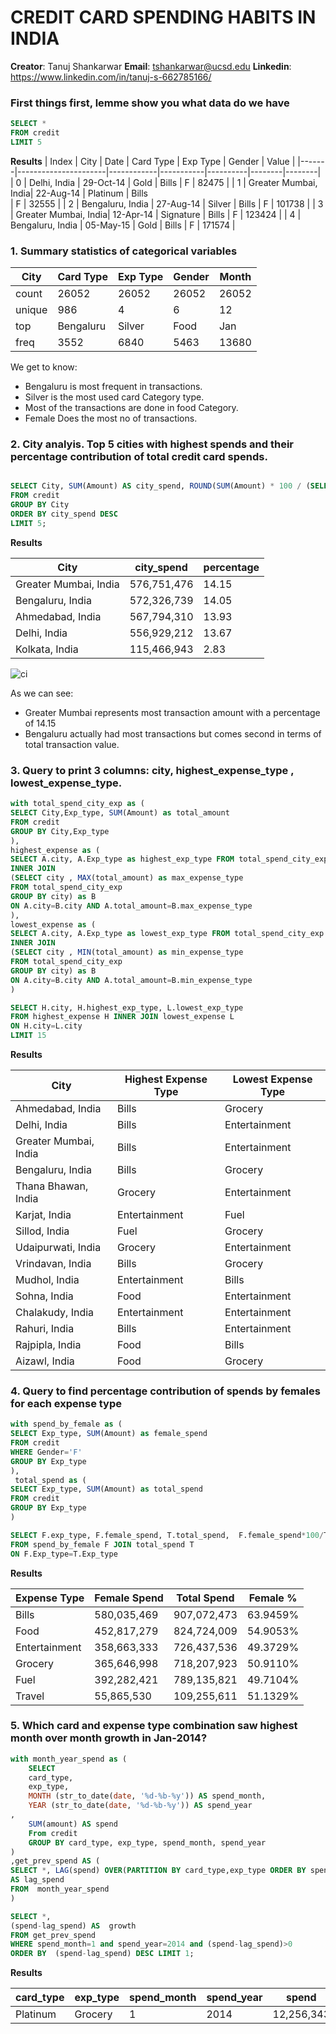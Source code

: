 # CREDIT CARD SPENDING HABITS IN INDIA

**Creator**: Tanuj Shankarwar
**Email**: tshankarwar@ucsd.edu
**Linkedin**: https://www.linkedin.com/in/tanuj-s-662785166/

### First things first, lemme show you what data do we have 

````sql
SELECT *
FROM credit
LIMIT 5
````

**Results**
| Index | City                 | Date       | Card Type | Exp Type | Gender | Value  |
|-------|----------------------|------------|-----------|----------|--------|--------|
| 0     | Delhi, India         | 29-Oct-14  | Gold      | Bills    | F      | 82475  |
| 1     | Greater Mumbai, India| 22-Aug-14  | Platinum  | Bills   
| F      | 32555  |
| 2     | Bengaluru, India     | 27-Aug-14  | Silver    | Bills    | F      | 101738 |
| 3     | Greater Mumbai, India| 12-Apr-14  | Signature | Bills    | F      | 123424 |
| 4     | Bengaluru, India     | 05-May-15  | Gold      | Bills    | F      | 171574 |


### 1. Summary statistics of categorical variables 


| City      | Card Type | Exp Type | Gender | Month |
|-----------|-----------|----------|--------|-------|
| count     | 26052     | 26052    | 26052  | 26052 |
| unique    | 986       | 4        | 6      | 12    |
| top       | Bengaluru | Silver   | Food   | Jan   |
| freq      | 3552      | 6840     | 5463   | 13680 |


We get to know:
- Bengaluru is most frequent in transactions.
- Silver is the most used card Category type.
- Most of the transactions are done in food Category.
- Female Does the most no of transactions.


### 2. City analyis. Top 5 cities with highest spends and their percentage contribution of total credit card spends.

````sql

SELECT City, SUM(Amount) AS city_spend, ROUND(SUM(Amount) * 100 / (SELECT SUM(Amount) FROM credit),2) AS percentage
FROM credit
GROUP BY City
ORDER BY city_spend DESC
LIMIT 5;
````


**Results**

| City                  | city_spend  | percentage |
|-----------------------|-------------|------------|
| Greater Mumbai, India | 576,751,476 | 14.15      |
| Bengaluru, India      | 572,326,739 | 14.05      |
| Ahmedabad, India      | 567,794,310 | 13.93      |
| Delhi, India          | 556,929,212 | 13.67      |
| Kolkata, India        | 115,466,943 | 2.83       |

![ci](https://github.com/tanuj312001/ChicagoCrime-SQL-analysis/assets/60888384/2a474a67-19e0-48d0-84f9-681add465b39)

As we can see:
- Greater Mumbai represents most transaction amount with a percentage of 14.15
- Bengaluru actually had most transactions but comes second in terms of total transaction value.



### 3. Query to print 3 columns: city, highest_expense_type , lowest_expense_type.

````sql
with total_spend_city_exp as (
SELECT City,Exp_type, SUM(Amount) as total_amount
FROM credit
GROUP BY City,Exp_type
),
highest_expense as (
SELECT A.city, A.Exp_type as highest_exp_type FROM total_spend_city_exp AS A 
INNER JOIN
(SELECT city , MAX(total_amount) as max_expense_type
FROM total_spend_city_exp
GROUP BY city) as B 
ON A.city=B.city AND A.total_amount=B.max_expense_type
),
lowest_expense as (
SELECT A.city, A.Exp_type as lowest_exp_type FROM total_spend_city_exp AS A 
INNER JOIN
(SELECT city , MIN(total_amount) as min_expense_type
FROM total_spend_city_exp
GROUP BY city) as B 
ON A.city=B.city AND A.total_amount=B.min_expense_type
)

SELECT H.city, H.highest_exp_type, L.lowest_exp_type
FROM highest_expense H INNER JOIN lowest_expense L
ON H.city=L.city 
LIMIT 15
````
**Results**

| City                  | Highest Expense Type | Lowest Expense Type |
| --------------------- | -------------------- | ------------------- |
| Ahmedabad, India      | Bills                | Grocery             |
| Delhi, India          | Bills                | Entertainment       |
| Greater Mumbai, India | Bills                | Entertainment       |
| Bengaluru, India      | Bills                | Grocery             |
| Thana Bhawan, India   | Grocery              | Entertainment       |
| Karjat, India         | Entertainment        | Fuel                |
| Sillod, India         | Fuel                 | Grocery             |
| Udaipurwati, India    | Grocery              | Entertainment       |
| Vrindavan, India      | Bills                | Grocery             |
| Mudhol, India         | Entertainment        | Bills               |
| Sohna, India          | Food                 | Entertainment       |
| Chalakudy, India      | Entertainment        | Entertainment       |
| Rahuri, India         | Bills                | Entertainment       |
| Rajpipla, India       | Food                 | Bills               |
| Aizawl, India         | Food                 | Grocery             |



### 4. Query to find percentage contribution of spends by females for each expense type

````sql
with spend_by_female as (
SELECT Exp_type, SUM(Amount) as female_spend
FROM credit
WHERE Gender='F'
GROUP BY Exp_type
),
 total_spend as (
SELECT Exp_type, SUM(Amount) as total_spend
FROM credit
GROUP BY Exp_type
)

SELECT F.exp_type, F.female_spend, T.total_spend,  F.female_spend*100/T.total_spend as female_pct
FROM spend_by_female F JOIN total_spend T
ON F.Exp_type=T.Exp_type

````

**Results**

| Expense Type    | Female Spend   | Total Spend    | Female %       |
| --------------- | -------------- | -------------- | -------------- |
| Bills           | 580,035,469    | 907,072,473    | 63.9459%       |
| Food            | 452,817,279    | 824,724,009    | 54.9053%       |
| Entertainment   | 358,663,333    | 726,437,536    | 49.3729%       |
| Grocery         | 365,646,998    | 718,207,923    | 50.9110%       |
| Fuel            | 392,282,421    | 789,135,821    | 49.7104%       |
| Travel          | 55,865,530     | 109,255,611    | 51.1329%       |


### 5. Which card and expense type combination saw highest month over month growth in Jan-2014?

````sql
with month_year_spend as (
	SELECT  
	card_type, 
	exp_type, 
	MONTH (str_to_date(date, '%d-%b-%y')) AS spend_month, 
	YEAR (str_to_date(date, '%d-%b-%y')) AS spend_year
,
	SUM(amount) AS spend
	From credit
	GROUP BY card_type, exp_type, spend_month, spend_year
)	
,get_prev_spend AS (
SELECT *, LAG(spend) OVER(PARTITION BY card_type,exp_type ORDER BY spend_year,spend_month) 
AS lag_spend
FROM  month_year_spend
)

SELECT *,
(spend-lag_spend) AS  growth
FROM get_prev_spend
WHERE spend_month=1 and spend_year=2014 and (spend-lag_spend)>0
ORDER BY  (spend-lag_spend) DESC LIMIT 1;

````

**Results**

| card_type | exp_type | spend_month | spend_year | spend       | lag_spend   | growth      |
| --------- | -------- | ----------- | ---------- | ----------- | ----------- | ----------- |
| Platinum  | Grocery  | 1           | 2014       | 12,256,343  | 7,757,562   | 4,498,781   |





